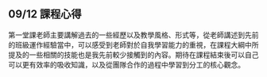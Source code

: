 ## 09/12 課程心得

第一堂課老師主要講解過去的一些經歷以及教學風格、形式等，從老師講述到先前的班級運作經驗當中，可以感受到老師對於自我學習能力的重視，在課程大綱中所提及的一些相關的技能也是我先前較少接觸到的內容。期待在課程結束後可以自己可以更有效率的吸收知識，以及從團隊合作的過程中學習到分工的核心觀念。
